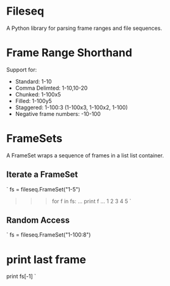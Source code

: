 Fileseq
=======

A Python library for parsing frame ranges and file sequences.

Frame Range Shorthand
=====================

Support for:

* Standard: 1-10
* Comma Delimted: 1-10,10-20
* Chunked: 1-100x5
* Filled: 1-100y5
* Staggered: 1-100:3 (1-100x3, 1-100x2, 1-100)
* Negative frame numbers: -10-100

FrameSets
=========

A FrameSet wraps a sequence of frames in a list list container.

Iterate a FrameSet
------------------

`
fs = fileseq.FrameSet("1-5")
>>> for f in fs:
...     print f
... 
1
2
3
4
5
`

Random Access
-------------

`
fs = fileseq.FrameSet("1-100:8")
# print last frame
print fs[-1]
`












